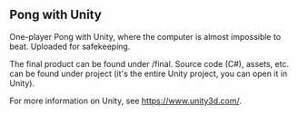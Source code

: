 ## Pong with Unity
One-player Pong with Unity, where the computer is almost impossible to beat. Uploaded for safekeeping.

The final product can be found under /final. Source code (C#), assets, etc. can be found under project (it's the entire Unity project, you can open it in Unity).

For more information on Unity, see https://www.unity3d.com/.
